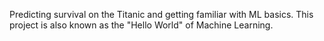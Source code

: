 Predicting survival on the Titanic and getting familiar with ML basics. This project is also known as the "Hello World" of Machine Learning.
